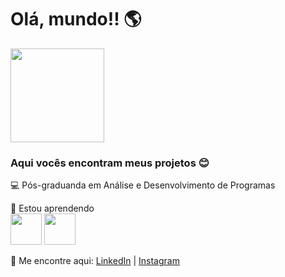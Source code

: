 # Olá, mundo!! :earth_americas:
<img src="https://cdn.picrew.me/shareImg/org/202212/1706331_cakK4RFp.png" width="150px" height="150px" />

### Aqui vocês encontram meus projetos :blush:

:computer: Pós-graduanda em Análise e Desenvolvimento de Programas

:star2: Estou aprendendo <br />
<img src="https://cdn.jsdelivr.net/gh/devicons/devicon/icons/react/react-original-wordmark.svg" width="50px" height="50px" />
<img src="https://cdn.jsdelivr.net/gh/devicons/devicon/icons/javascript/javascript-original.svg" width="50px" height="50px" />
          

:mag_right: Me encontre aqui: [LinkedIn](https://www.linkedin.com/in/let%C3%ADcia-cambui-5652471a4/) | [Instagram](https://www.instagram.com/leticiacambui_)

